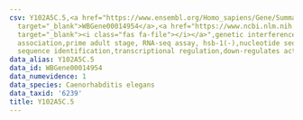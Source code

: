 ```yaml
---
csv: Y102A5C.5,<a href="https://www.ensembl.org/Homo_sapiens/Gene/Summary?db=core;g=WBGene00014954"
  target="_blank">WBGene00014954</a>,<a href="https://www.ncbi.nlm.nih.gov/pubmed/30894454"
  target="_blank"><i class="fas fa-file"></i></a>",genetic interference,functional
  association,prime adult stage, RNA-seq assay, hsb-1(-),nucleotide sequence identification,nucleotide
  sequence identification,transcriptional regulation,down-regulates activity
data_alias: Y102A5C.5
data_id: WBGene00014954
data_numevidence: 1
data_species: Caenorhabditis elegans
data_taxid: '6239'
title: Y102A5C.5
---
```

